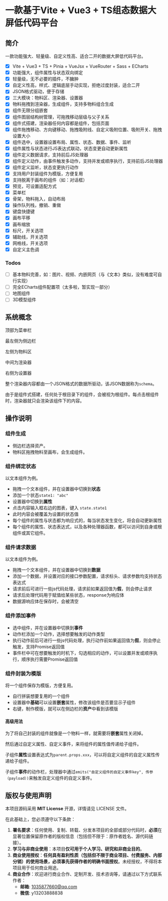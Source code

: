 # 一款基于Vite + Vue3 + TS组态数据大屏低代码平台

## 简介

一款功能强大、轻量级、自定义性高、适合二开的数据大屏低代码平台。

- [x] Vite + Vue3 + TS + Pinia + VueJsx + VueRouter + Sass + ECharts
- [x] 功能强大，组件属性与状态双向绑定
- [x] 轻量级，无不必要的插件，不臃肿
- [x] 自定义性高，样式、逻辑底层手动实现，拒绝过度封装，适合二开
- [x] JSON格式驱动，便于存储
- [x] 三大模块：物料区、渲染器、设置器
- [x] 物料拖拽到渲染器，生成组件，支持多物料组合生成
- [x] 组件无限分组嵌套
- [x] 组件图层结构树管理，可拖拽移动层级与父子关系
- [x] 组件式搭建，渲染器任何内容都是组件，包括页面
- [x] 组件拖拽移动、方向键移动、拖拽吸附线、自定义吸附位置、吸附开关、拖拽设置大小
- [x] 组件选中，设置器设置布局、属性、状态、数据、事件、监听
- [x] 组件属性与状态进行JS表达式联动，状态变更自动更新属性
- [x] 组件定义数据请求，支持前后JS处理器
- [x] 组件定义动作，由事件触发多动作，支持并发或顺序执行，支持前后JS处理器
- [x] 组件定义监听，状态变更执行动作
- [x] 支持用户封装组件为模版，方便复用
- [x] 支持脱离于画布的组件（如：对话框）
- [x] 预览，可设置适配方式
- [x] 菜单栏
- [x] 骨架，物料拖入，自动布局
- [x] 操作队列栈，撤销、重做
- [x] 键盘快捷键
- [x] 画布平移
- [x] 画布缩放
- [x] 标尺，开关选项
- [x] 辅助线，开关选项
- [x] 网格线，开关选项
- [x] 自定义主色调

### Todos

- [ ] 基本物料完善，如：图片、视频、内嵌网页（与《文本》类似，没有难度可自行实现）
- [ ] 完全ECharts组件配置项（太多啦，暂实现一部分）
- [ ] 地图组件
- [ ] 3D模型组件

## 系统概念

顶部为菜单栏

最左侧为侧边栏

左侧为物料区

中间为渲染器

右侧为设置器

整个渲染器内容都由一个JSON格式的数据所驱动，该JSON数据称为`schema`。

由于是组件式搭建，任何处于根目录下的组件，会被视为根组件。每点击根组件时，渲染器就只会渲染该组件下的内容。

## 操作说明

### 组件生成

- 侧边栏选择资产。
- 物料区拖拽物料至画布，会生成组件。

### 组件绑定状态

以文本组件为例。

- 拖拽一个文本组件，并在设置器中切换到**状态**
- 添加一个状态`state1: "abc"`
- 设置器中切换到**属性**
- 点击内容输入框右边的图表，键入 `state.state1`
- 此时内容会被覆盖为设置的状态值
- 每个组件的属性与状态都为响应式的，每当状态发生变化，将会自动更新属性
- 每个组件的属性、状态表达式，以及各种处理器函数，都可以访问到自身或根组件或其它组件。

### 组件请求数据

以文本组件为例。

- 拖拽一个文本组件，并在设置器中切换到**数据**
- 添加一个数据，并设置对应的接口参数配置，请求标头、请求参数均支持状态表达式
- 请求前后可进行一些js代码处理，请求前如果返回值为**假**，则会停止请求
- 请求后处理代码用于赋值给某些状态，response为响应体
- 数据源响应体在保存时，会被清空

### 组件添加事件

- 选中组件，并在设置器中切换到**事件**
- 动作栏添加一个动作，选择想要触发的动作类型
- 执行动作前后可进行一些js代码处理，执行动作前如果返回值为**假**，则会停止触发，支持Promise返回值
- 事件栏中可在想要触发的时机下，勾选相应的动作，可以设置并发或顺序执行，顺序执行需要Promise返回值

### 组件封装为模版

将一个组件保存为模版，方便复用。

- 自行拼装想要复用的一个组件
- 设置器中**基础**可以设置**嵌套**属性，修改该组件是否要显示子组件
- 右键，制作模版，就可以在侧边栏的**资产**中看到该模版

#### 高级用法

为了将自己封装的组件就像是一个物料一样，就需要将**嵌套**属性关闭掉。

然后通过自定义属性、自定义事件，来将组件的属性值传递给子组件。

子组件**属性**设置表达式为`parent.props.xxx`，可以将自定义组件的自定义属性传递给子组件。

子组件**事件**的动作栏，处理器中通过`emits("自定义组件的自定义事件key", 传参（payload）)`来触发自定义组件的自定义事件。

## 版权与使用声明

本项目源码采用 **MIT License** 开源，详情请见 LICENSE 文件。

在此基础上，您必须遵守以下条款：

1. **署名要求**：任何使用、复制、转载、分发本项目的全部或部分代码时，**必须**在显著位置保留原作者的版权信息（包括但不限于：原作者姓名、源代码链接）。
2. **学习与非商业使用**：本项目**仅可用于个人学习、研究和非商业目的**。
3. **商业使用授权**：**任何具有盈利性质（包括但不限于商业项目、付费服务、内部分销）的使用场景，必须事先获得作者的明确书面授权**。未经授权，不得将本项目用于任何商业用途。
4. **商业合作**：欢迎进行商业合作、定制开发、技术咨询等，请通过以下方式联系作者：
   - **邮箱**: 1035877660@qq.com
   - **微信**: y13203888838
